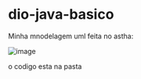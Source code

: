 # dio-java-basico
Minha mnodelagem uml feita no astha: 

![image](https://github.com/SadFrogBR/dio-java-trilha-basico/assets/160570701/c399442b-d243-4649-9889-4178ee068f4c)

o codigo esta na pasta
